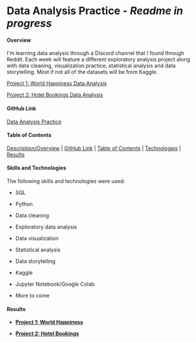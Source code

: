 # Data Analysis Practice - *Readme in progress*

#### Overview

I'm learning data analysis through a Discord channel that I found through Reddit. Each week will feature a different exploratory analysis project along with data cleaning, visualization practice, statistical analysis and data storytelling. Most if not all of the datasets will be from Kaggle.

[Project 1: World Happiness Data Analysis](https://github.com/dangconnie/World-Happiness-data-analysis/tree/5181a54692c60bf2c358e8e5b7874f9037c5639a)

[Project 2: Hotel Bookings Data Analysis](https://github.com/dangconnie/Hotel-Bookings-data-analysis)


#### GitHub Link
[Data Analysis Practice](https://github.com/dangconnie/data-analysis-practice)


#### Table of Contents

[Description/Overview](#overview) | [GitHub Link](#github-link) | [Table of Contents](#table-of-contents) | [Technologies](#skills-and-technologies) | [Results](#Results)


#### Skills and Technologies
The following skills and technologies were used:

   * SQL
   
   * Python
   
   * Data cleaning
   
   * Exploratory data analysis
   
   * Data visualization
   
   * Statistical analysis
   
   * Data storytelling
   
   * Kaggle
   
   * Jupyter Notebook/Google Colab
   
   * More to come
   

#### Results
* [__Project 1: World Happiness__](https://github.com/dangconnie/World-Happiness-data-analysis)

* [__Project 2: Hotel Bookings__](https://github.com/dangconnie/Hotel-Bookings-data-analysis)
